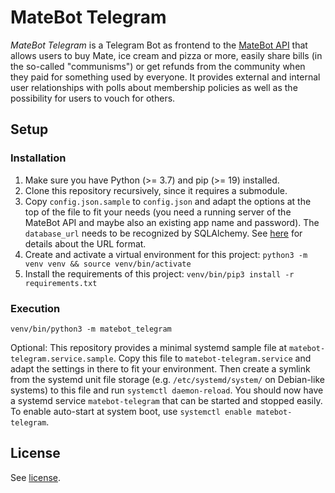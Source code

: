 # MateBot Telegram

_MateBot Telegram_ is a Telegram Bot as frontend to the
[MateBot API](https://github.com/hopfenspace/MateBot)
that allows users to buy Mate, ice cream and pizza or more, easily
share bills (in the so-called "communisms") or get refunds from the
community when they paid for something used by everyone. It provides
external and internal user relationships with polls about membership
policies as well as the possibility for users to vouch for others.

## Setup

### Installation

1. Make sure you have Python (>= 3.7) and pip (>= 19) installed.
2. Clone this repository recursively, since it requires a submodule.
3. Copy `config.json.sample` to `config.json` and adapt the options at
   the top of the file to fit your needs (you need a running server of
   the MateBot API and maybe also an existing app name and password).
   The `database_url` needs to be recognized by SQLAlchemy. See
   [here](https://docs.sqlalchemy.org/en/20/core/connections.html)
   for details about the URL format.
4. Create and activate a virtual environment for this project:
   `python3 -m venv venv && source venv/bin/activate`
5. Install the requirements of this project:
   `venv/bin/pip3 install -r requirements.txt`

### Execution

`venv/bin/python3 -m matebot_telegram`

Optional: This repository provides a minimal systemd sample file at
`matebot-telegram.service.sample`. Copy this file to `matebot-telegram.service`
and adapt the settings in there to fit your environment. Then create a symlink
from the systemd unit file storage (e.g. `/etc/systemd/system/` on Debian-like
systems) to this file and run `systemctl daemon-reload`. You should now have a
systemd service `matebot-telegram` that can be started and stopped easily.
To enable auto-start at system boot, use `systemctl enable matebot-telegram`.

## License

See [license](LICENSE).

